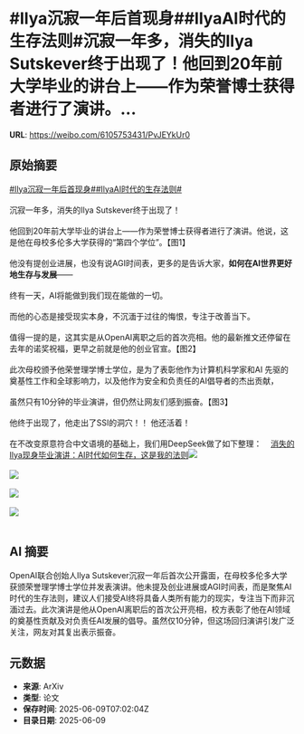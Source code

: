 # #Ilya沉寂一年后首现身##IlyaAI时代的生存法则#沉寂一年多，消失的Ilya Sutskever终于出现了！他回到20年前大学毕业的讲台上——作为荣誉博士获得者进行了演讲。...

**URL**: https://weibo.com/6105753431/PvJEYkUr0

## 原始摘要

<a href="https://m.weibo.cn/search?containerid=231522type%3D1%26t%3D10%26q%3D%23Ilya%E6%B2%89%E5%AF%82%E4%B8%80%E5%B9%B4%E5%90%8E%E9%A6%96%E7%8E%B0%E8%BA%AB%23&amp;extparam=%23Ilya%E6%B2%89%E5%AF%82%E4%B8%80%E5%B9%B4%E5%90%8E%E9%A6%96%E7%8E%B0%E8%BA%AB%23" data-hide=""><span class="surl-text">#Ilya沉寂一年后首现身#</span></a><a href="https://m.weibo.cn/search?containerid=231522type%3D1%26t%3D10%26q%3D%23IlyaAI%E6%97%B6%E4%BB%A3%E7%9A%84%E7%94%9F%E5%AD%98%E6%B3%95%E5%88%99%23&amp;extparam=%23IlyaAI%E6%97%B6%E4%BB%A3%E7%9A%84%E7%94%9F%E5%AD%98%E6%B3%95%E5%88%99%23" data-hide=""><span class="surl-text">#IlyaAI时代的生存法则#</span></a><br><br>沉寂一年多，消失的Ilya Sutskever终于出现了！<br><br>他回到20年前大学毕业的讲台上——作为荣誉博士获得者进行了演讲。他说，这是他在母校多伦多大学获得的“第四个学位”。【图1】<br><br>他没有提创业进展，也没有说AGI时间表，更多的是告诉大家，**如何在AI世界更好地生存与发展**——<br><br>终有一天，AI将能做到我们现在能做的一切。<br><br>而他的心态是接受现实本身，不沉湎于过往的悔恨，专注于改善当下。<br><br>值得一提的是，这其实是从OpenAI离职之后的首次亮相。他的最新推文还停留在去年的诺奖祝福，更早之前就是他的创业官宣。【图2】<br><br>此次母校颁予他荣誉理学博士学位，是为了表彰他作为计算机科学家和AI 先驱的奠基性工作和全球影响力，以及他作为安全和负责任的AI倡导者的杰出贡献，<br><br>虽然只有10分钟的毕业演讲，但仍然让网友们感到振奋。【图3】<br><br>他终于出现了，他走出了SSI的洞穴！！&nbsp;他还活着！<br><br>在不改变原意符合中文语境的基础上，我们用DeepSeek做了如下整理：<a href="https://weibo.cn/sinaurl?u=https%3A%2F%2Fmp.weixin.qq.com%2Fs%2Fjzbk8_kg0NIlgxrpgzHfug" data-hide=""><span class="url-icon"><img style="width: 1rem;height: 1rem" src="https://h5.sinaimg.cn/upload/2015/09/25/3/timeline_card_small_web_default.png" referrerpolicy="no-referrer"></span><span class="surl-text">消失的Ilya现身毕业演讲：AI时代如何生存，这是我的法则</span></a><img style="" src="https://tvax4.sinaimg.cn/large/006Fd7o3gy1i29203c4zbj30u00id111.jpg" referrerpolicy="no-referrer"><br><br><img style="" src="https://tvax4.sinaimg.cn/large/006Fd7o3gy1i29204irjwj30m20se44u.jpg" referrerpolicy="no-referrer"><br><br><img style="" src="https://tvax4.sinaimg.cn/large/006Fd7o3gy1i2920682y6j30u00kcwhm.jpg" referrerpolicy="no-referrer"><br><br><img style="" src="https://tvax2.sinaimg.cn/large/006Fd7o3gy1i292081ko5j30u00ru7kj.jpg" referrerpolicy="no-referrer"><br><br>

## AI 摘要

OpenAI联合创始人Ilya Sutskever沉寂一年后首次公开露面，在母校多伦多大学获颁荣誉理学博士学位并发表演讲。他未提及创业进展或AGI时间表，而是聚焦AI时代的生存法则，建议人们接受AI终将具备人类所有能力的现实，专注当下而非沉湎过去。此次演讲是他从OpenAI离职后的首次公开亮相，校方表彰了他在AI领域的奠基性贡献及对负责任AI发展的倡导。虽然仅10分钟，但这场回归演讲引发广泛关注，网友对其复出表示振奋。

## 元数据

- **来源**: ArXiv
- **类型**: 论文
- **保存时间**: 2025-06-09T07:02:04Z
- **目录日期**: 2025-06-09
